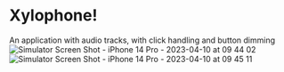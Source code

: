 # Xylophone!
An application with audio tracks, with click handling and button dimming
![Simulator Screen Shot - iPhone 14 Pro - 2023-04-10 at 09 44 02](https://user-images.githubusercontent.com/61159577/230843634-061749fc-3928-490e-8d43-d2d6ffdb97f7.png)
![Simulator Screen Shot - iPhone 14 Pro - 2023-04-10 at 09 45 11](https://user-images.githubusercontent.com/61159577/230843638-892aae37-897b-42ca-b326-26e4509eeb52.png)
